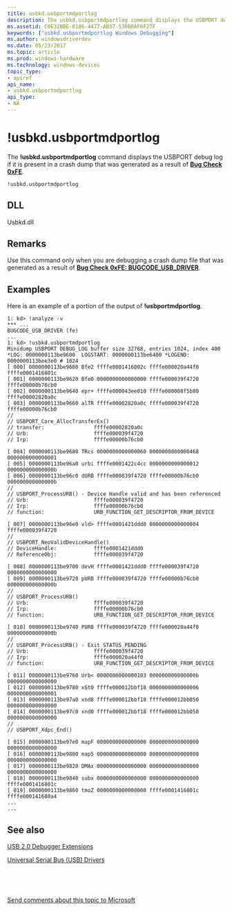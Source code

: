 ```yaml
---
title: usbkd.usbportmdportlog
description: The usbkd.usbportmdportlog command displays the USBPORT debug log if it is present in a crash dump that was generated as a result of Bug Check 0xFE.
ms.assetid: C0E32BDE-8186-4477-AB57-530B0AF6F27F
keywords: ["usbkd.usbportmdportlog Windows Debugging"]
ms.author: windowsdriverdev
ms.date: 05/23/2017
ms.topic: article
ms.prod: windows-hardware
ms.technology: windows-devices
topic_type:
- apiref
api_name:
- usbkd.usbportmdportlog
api_type:
- NA
---
```


# !usbkd.usbportmdportlog


The **!usbkd.usbportmdportlog** command displays the USBPORT debug log if it is present in a crash dump that was generated as a result of [**Bug Check 0xFE**](bug-check-0xfe--bugcode-usb-driver.md).

```
!usbkd.usbportmdportlog
```

## <span id="DLL"></span><span id="dll"></span>DLL


Usbkd.dll

Remarks
-------

Use this command only when you are debugging a crash dump file that was generated as a result of [**Bug Check 0xFE: BUGCODE\_USB\_DRIVER**](bug-check-0xfe--bugcode-usb-driver.md).

Examples
--------

Here is an example of a portion of the output of **!usbportmdportlog**.

```
1: kd> !analyze -v
*** ...
BUGCODE_USB_DRIVER (fe) 
...
1: kd> !usbkd.usbportmdportlog
Minidump USBPORT DEBUG_LOG buffer size 32768, entries 1024, index 400
*LOG: 0000000113be9600  LOGSTART: 0000000113be6400 *LOGEND: 0000000113bee3e0 # 1024 
[ 000] 0000000113be9600 Bfe2 ffffe0001416802c ffffe000020a44f0 ffffe0001416801c 
[ 001] 0000000113be9620 Bfe0 0000000000000000 ffffe000039f4720 ffffe00000b76cb0 
[ 002] 0000000113be9640 epr+ ffffe000043ee010 ffffe000008f5b80 ffffe00002820a0c 
[ 003] 0000000113be9660 alTR ffffe00002820a0c ffffe000039f4720 ffffe00000b76cb0 
//
// USBPORT_Core_AllocTransferEx()
// transfer:                ffffe00002820a0c
// Urb:                     ffffe000039f4720
// Irp:                     ffffe00000b76cb0

[ 004] 0000000113be9680 TRcs 0000000000000060 0000000000000468 0000000000000001 
[ 005] 0000000113be96a0 urbi ffffe0001422c4cc 0000000000000012 000000000000000b 
[ 006] 0000000113be96c0 dURB ffffe000039f4720 ffffe00000b76cb0 000000000000000b 
//
// USBPORT_ProcessURB() - Device Handle valid and has been referenced
// Urb:                     ffffe000039f4720
// Irp:                     ffffe00000b76cb0
// function:                URB_FUNCTION_GET_DESCRIPTOR_FROM_DEVICE

[ 007] 0000000113be96e0 vld> ffffe0001421ddd0 0000000000000004 ffffe000039f4720 
//
// USBPORT_NeoValidDeviceHandle()
// DeviceHandle:            ffffe0001421ddd0
// ReferenceObj:            ffffe000039f4720

[ 008] 0000000113be9700 devH ffffe0001421ddd0 ffffe000039f4720 0000000000000000 
[ 009] 0000000113be9720 pURB ffffe000039f4720 ffffe00000b76cb0 000000000000000b 
//
// USBPORT_ProcessURB()
// Urb:                     ffffe000039f4720
// Irp:                     ffffe00000b76cb0
// function:                URB_FUNCTION_GET_DESCRIPTOR_FROM_DEVICE

[ 010] 0000000113be9740 PURB ffffe000039f4720 ffffe000020a44f0 000000000000000b 
//
// USBPORT_ProcessURB() - Exit STATUS_PENDING
// Urb:                     ffffe000039f4720
// Irp:                     ffffe000020a44f0
// function:                URB_FUNCTION_GET_DESCRIPTOR_FROM_DEVICE

[ 011] 0000000113be9760 Urb< 0000000000000103 000000000000000b 0000000000000000 
[ 012] 0000000113be9780 xSt0 ffffe000012bbf18 0000000000000006 0000000000000001 
[ 013] 0000000113be97a0 xnd8 ffffe000012bbf18 ffffe000012bb050 0000000000000000 
[ 014] 0000000113be97c0 xnd0 ffffe000012bbf18 ffffe000012bb050 0000000000000000 
//
// USBPORT_Xdpc_End()

[ 015] 0000000113be97e0 mapF 0000000000000000 0000000000000000 0000000000000000 
[ 016] 0000000113be9800 map5 0000000000000000 0000000000000000 0000000000000000 
[ 017] 0000000113be9820 DMAx 0000000000000000 0000000000000000 0000000000000000 
[ 018] 0000000113be9840 subx 0000000000000000 0000000000000000 ffffe0001416801c 
[ 019] 0000000113be9860 tmoZ 0000000000000000 ffffe0001416801c ffffe000141680a4 
...
...
```

## <span id="see_also"></span>See also


[USB 2.0 Debugger Extensions](usb-2-0-extensions.md)

[Universal Serial Bus (USB) Drivers](http://go.microsoft.com/fwlink/p?LinkID=227351)

 

 

[Send comments about this topic to Microsoft](mailto:wsddocfb@microsoft.com?subject=Documentation%20feedback%20[debugger\debugger]:%20!usbkd.usbportmdportlog%20%20RELEASE:%20%285/15/2017%29&body=%0A%0APRIVACY%20STATEMENT%0A%0AWe%20use%20your%20feedback%20to%20improve%20the%20documentation.%20We%20don't%20use%20your%20email%20address%20for%20any%20other%20purpose,%20and%20we'll%20remove%20your%20email%20address%20from%20our%20system%20after%20the%20issue%20that%20you're%20reporting%20is%20fixed.%20While%20we're%20working%20to%20fix%20this%20issue,%20we%20might%20send%20you%20an%20email%20message%20to%20ask%20for%20more%20info.%20Later,%20we%20might%20also%20send%20you%20an%20email%20message%20to%20let%20you%20know%20that%20we've%20addressed%20your%20feedback.%0A%0AFor%20more%20info%20about%20Microsoft's%20privacy%20policy,%20see%20http://privacy.microsoft.com/default.aspx. "Send comments about this topic to Microsoft")





